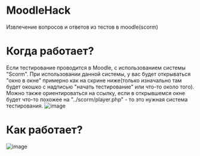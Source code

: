 # MoodleHack
Извлечение вопросов и ответов из тестов в moodle(scorm)


# Когда работает?
Если тестирование проводится в Moodle, с использованием системы "Scorm". 
При использовании данной системы, у вас будет открываться "окно в окне" примерно как на скрине ниже(только изначально там будет окошко с надписью "начать тестирование" или что-то около того). Можно также ориентироваться на ссылку, если в открывшемся окне будет что-то похожее на "../scorm/player.php" - то это нужная система тестирования.
![image](https://github.com/kuckamowku/MoodleHack/assets/112760482/27323107-eede-4a80-8203-d5b325d6f522)

# Как работает?
![image](https://github.com/kuckamowku/MoodleHack/assets/112760482/3c0771a6-c18b-4b0d-946b-7b4e44ff6cb5)

